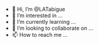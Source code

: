- 👋 Hi, I’m @LATabigue
- 👀 I’m interested in ...
- 🌱 I’m currently learning ...
- 💞️ I’m looking to collaborate on ...
- 📫 How to reach me ...

<!---
LATabigue/LATabigue is a ✨ special ✨ repository because its `README.md` (this file) appears on your GitHub profile.
You can click the Preview link to take a look at your changes.
--->
